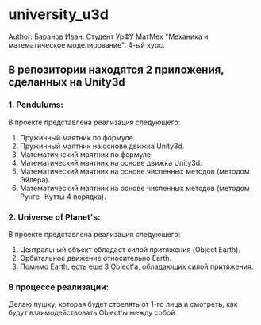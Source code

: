 # university_u3d
Author: Баранов Иван. Студент УрФУ МатМех "Механика и математическое моделирование". 4-ый курс.

## В репозитории находятся 2 приложения, сделанных на Unity3d
### 1. Pendulums:
В проекте представлена реализация следующего:
1. Пружинный маятник по формуле.
2. Пружинный маятник на основе движка Unity3d.
3. Математичнский маятник по формуле.
4. Математический маятник на основе движка Unity3d.
5. Математический маятник на основе численных методов (методом Эйлера).
6. Математический маятник на основе численных методов (методом Рунге- Кутты 4 порядка).
### 2. Universe of Planet's:
В проекте представлена реализация следующего:
1. Центральный объект обладает силой притяжения (Object Earth).
2. Орбитальное движение относительно Earth.
3. Помимо Earth, есть еще 3 Object'а, обладающих силой притяжения.
### В процессе реализации:
Делаю пушку, которая будет стрелять от 1-го лица и смотреть, как будут взаимодействовать Object'ы между собой
